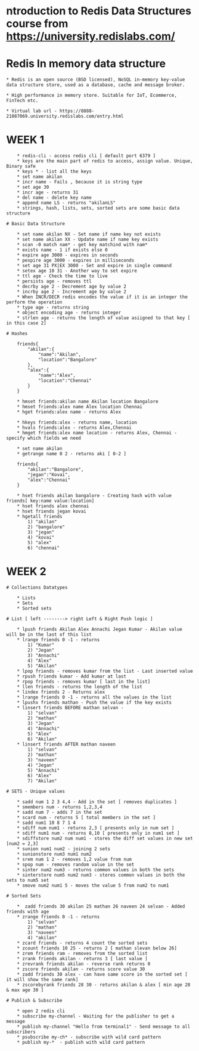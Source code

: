 # ntroduction to Redis Data Structures  course from https://university.redislabs.com/

# Redis In memory data structure 

    * Redis is an open source (BSD licensed), NoSQL in-memory key-value data structure store, used as a database, cache and message broker.

    * High performance in memory store. Suitable for IoT, Ecommerce, FinTech etc.

    * Virtual lab url - https://8888-21087069.university.redislabs.com/entry.html

# WEEK 1

        * redis-cli - access redis cli [ default port 6379 ]
        * keys are the main part of redis to access, assign value. Unique, Binary safe
        * keys * - list all the keys
        * set name akilan
        * incr name - Fails , because it is string type
        * set age 30
        * incr age - returns 31
        * del name - delete key name
        * append name LS - returns "akilanLS"
        * strings, hash, lists, sets, sorted sets are some basic data structure

    # Basic Data Structure

        * set name akilan NX - Set name if name key not exists
        * set name akilan XX - Update name if name key exists
        * scan -0 match nam* - get key matchind with nam*
        * exists name - 1 if exists else 0
        * expire age 3000 - expires in seconds
        * pexpire age 3000 - expires in milliseconds
        * set age 31 PX|EX 3000 - Set and expire in single command
        * setex age 10 31 - Another way to set expire
        * ttl age - Check the time to live
        * persists age - removes ttl
        * decrby age 2 - Decrement age by value 2
        * incrby age 2 - Increment age by value 2
        * When INCR/DECR redis encodes the value if it is an integer the perform the operation
        * type age - returns string 
        * object encoding age - returns integer
        * strlen age - returns the length of value asiigned to that key [ in this case 2]

    # Hashes

        friends{
            "akilan":{
                "name":"Akilan",
                "location":"Bangalore"
            },
            "alex":{
                "name":"Alex",
                "location":"Chennai"
            }
        }

        * hmset friends:akilan name Akilan location Bangalore
        * hmset friends:alex name Alex location Chennai 
        * hget friends:alex name - returns Alex

        * hkeys friends:alex - returns name, location
        * hvals friends:alex - returns Alex,Chennai
        * hmget friends:alex name location - returns Alex, Chennai - specify which fields we need

        * set name akilan
        * getrange name 0 2 - returns aki [ 0-2 ]

        friends{
            "akilan":"Bangalore",
            "jegan":"Kovai",
            "alex":"Chennai"
        }

        * hset friends akilan bangalore - Creating hash with value friends[ key:name value:location]
        * hset friends alex chennai
        * hset friends jegan kovai
        * hgetall friends
            1) "akilan"
            2) "bangalore"
            3) "jegan"
            4) "kovai"
            5) "alex"
            6) "chennai"
        


# WEEK 2

    # Collections Datatypes

        * Lists
        * Sets
        * Sorted sets

    # List [ left --------> right Left & Right Push logic ]

        * lpush friends Akilan Alex Annachi Jegan Kumar - Akilan value will be in the last of this list
        * lrange friends 0 -1 - returns
            1) "Kumar"
            2) "Jegan"
            3) "Annachi"
            4) "Alex"
            5) "Akilan"
        * lpop friends - removes kumar from the list - Last inserted value
        * rpush friends kumar - Add kumar at last
        * rpop friends - removes kumar [ last in the list]
        * llen friends - returns the length of the list
        * lindex friends 2 - Returns alex
        * lrange friends 0 -1 - returns all the values in the list
        * lpushx friends mathan - Push the value if the key exists
        * linsert friends BEFORE mathan selvan - 
            1) "selvan"
            2) "mathan"
            3) "Jegan"
            4) "Annachi"
            5) "Alex"
            6) "Akilan"
        * linsert friends AFTER mathan naveen
            1) "selvan"
            2) "mathan"
            3) "naveen"
            4) "Jegan"
            5) "Annachi"
            6) "Alex"
            7) "Akilan"

    # SETS - Unique values

        * sadd num 1 2 3 4,4 - Add in the set [ removes duplicates ]
        * smembers num - returns 1,2,3,4
        * sadd num 7 - adds 7 in the set
        * scard num - returns 5 [ total members in the set ]
        * sadd num1 10 8 7 1 4 
        * sdiff num num1 - returns 2,3 [ presents only in num set ]
        * sdiff num1 num - returns 8,10 [ presents only in num1 set ]
        * sdiffstore num2 num num1 - stores the diff set values in new set [num2 = 2,3]
        * sunion num1 num2 - joining 2 sets
        * sunionstore num3 num1 num2
        * srem num 1 2 - removes 1,2 value from num
        * spop num - removes random value in the set
        * sinter num2 num3 - returns common values in both the sets
        * sinterstore num5 num2 num3 - stores common values in both the sets to num5 set
        * smove num2 num1 5 - moves the value 5 from num2 to num1

    # Sorted Sets

        *  zadd friends 30 akilan 25 mathan 26 naveen 24 selvan - Added friends with age
        * zrange friends 0 -1 - returns
            1) "selvan"
            2) "mathan"
            3) "naveen"
            4) "akilan"
        * zcard friends - returns 4 count the sorted sets
        * zcount friends 10 25 - returns 2 [ mathan slevan below 26] 
        * zrem friends ram - removes from the sorted list
        * zrank friends akilan - returns 3 [ last value ]
        * zrevrank friends akilan - reverse rank returns 0
        * zscore friends akilan - returns score value 30
        * zadd friends 30 alex - can have same score in the sorted set [ it will show the same rank]
        * zscorebyrank friends 28 30 - returns akilan & alex [ min age 28 & max age 30 ]

    # Publish & Subscribe

        * open 2 redis cli
        * subscribe my-channel - Waiting for the publisher to get a message
        * publish my-channel "Hello from terminal1" - Send message to all subscribers
        * psubscribe my-ch* - subscribe with wild card pattern
        * publish my-*  - publish with wild card pattern

